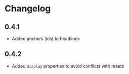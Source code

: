 # Changelog

## 0.4.1

* Added anchors (ids) to headlines

## 0.4.2

* Added `display` properties to avoid conflicts with resets

